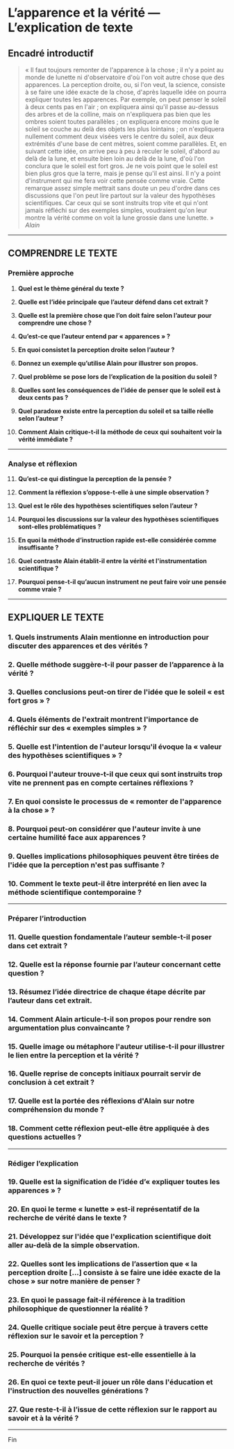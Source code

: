 # L’apparence et la vérité — L’explication de texte

## Encadré introductif
> « Il faut toujours remonter de l'apparence à la chose ; il n'y a point au monde de lunette ni d'observatoire d'où l'on voit autre chose que des apparences. La perception droite, ou, si l'on veut, la science, consiste à se faire une idée exacte de la chose, d'après laquelle idée on pourra expliquer toutes les apparences. Par exemple, on peut penser le soleil à deux cents pas en l'air ; on expliquera ainsi qu'il passe au-dessus des arbres et de la colline, mais on n'expliquera pas bien que les ombres soient toutes parallèles ; on expliquera encore moins que le soleil se couche au delà des objets les plus lointains ; on n'expliquera nullement comment deux visées vers le centre du soleil, aux deux extrémités d'une base de cent mètres, soient comme parallèles. Et, en suivant cette idée, on arrive peu à peu à reculer le soleil, d'abord au delà de la lune, et ensuite bien loin au delà de la lune, d'où l'on conclura que le soleil est fort gros. Je ne vois point que le soleil est bien plus gros que la terre, mais je pense qu'il est ainsi. Il n'y a point d'instrument qui me fera voir cette pensée comme vraie. Cette remarque assez simple mettrait sans doute un peu d'ordre dans ces discussions que l'on peut lire partout sur la valeur des hypothèses scientifiques. Car ceux qui se sont instruits trop vite et qui n'ont jamais réfléchi sur des exemples simples, voudraient qu'on leur montre la vérité comme on voit la lune grossie dans une lunette. »  
> *Alain*

---

## COMPRENDRE LE TEXTE

### Première approche

1. **Quel est le thème général du texte ?**

2. **Quelle est l’idée principale que l’auteur défend dans cet extrait ?**

3. **Quelle est la première chose que l’on doit faire selon l’auteur pour comprendre une chose ?**

4. **Qu’est-ce que l’auteur entend par « apparences » ?**

5. **En quoi consistet la perception droite selon l’auteur ?**

6. **Donnez un exemple qu’utilise Alain pour illustrer son propos.**

7. **Quel problème se pose lors de l’explication de la position du soleil ?**

8. **Quelles sont les conséquences de l’idée de penser que le soleil est à deux cents pas ?**

9. **Quel paradoxe existe entre la perception du soleil et sa taille réelle selon l’auteur ?**

10. **Comment Alain critique-t-il la méthode de ceux qui souhaitent voir la vérité immédiate ?**

---

### Analyse et réflexion

11. **Qu’est-ce qui distingue la perception de la pensée ?**

12. **Comment la réflexion s’oppose-t-elle à une simple observation ?**

13. **Quel est le rôle des hypothèses scientifiques selon l’auteur ?**

14. **Pourquoi les discussions sur la valeur des hypothèses scientifiques sont-elles problématiques ?**

15. **En quoi la méthode d’instruction rapide est-elle considérée comme insuffisante ?**

16. **Quel contraste Alain établit-il entre la vérité et l'instrumentation scientifique ?**

17. **Pourquoi pense-t-il qu’aucun instrument ne peut faire voir une pensée comme vraie ?**

---

## EXPLIQUER LE TEXTE

### 1. Quels instruments Alain mentionne en introduction pour discuter des apparences et des vérités ?

### 2. Quelle méthode suggère-t-il pour passer de l’apparence à la vérité ?

### 3. Quelles conclusions peut-on tirer de l'idée que le soleil « est fort gros » ?

### 4. Quels éléments de l'extrait montrent l'importance de réfléchir sur des « exemples simples » ?

### 5. Quelle est l'intention de l'auteur lorsqu'il évoque la « valeur des hypothèses scientifiques » ?

### 6. Pourquoi l'auteur trouve-t-il que ceux qui sont instruits trop vite ne prennent pas en compte certaines réflexions ?

### 7. En quoi consiste le processus de « remonter de l'apparence à la chose » ?

### 8. Pourquoi peut-on considérer que l'auteur invite à une certaine humilité face aux apparences ?

### 9. Quelles implications philosophiques peuvent être tirées de l'idée que la perception n'est pas suffisante ?

### 10. Comment le texte peut-il être interprété en lien avec la méthode scientifique contemporaine ?

---

### Préparer l’introduction

### 11. Quelle question fondamentale l’auteur semble-t-il poser dans cet extrait ?

### 12. Quelle est la réponse fournie par l’auteur concernant cette question ?

### 13. Résumez l’idée directrice de chaque étape décrite par l’auteur dans cet extrait.

### 14. Comment Alain articule-t-il son propos pour rendre son argumentation plus convaincante ?

### 15. Quelle image ou métaphore l'auteur utilise-t-il pour illustrer le lien entre la perception et la vérité ?

### 16. Quelle reprise de concepts initiaux pourrait servir de conclusion à cet extrait ?

### 17. Quelle est la portée des réflexions d'Alain sur notre compréhension du monde ?

### 18. Comment cette réflexion peut-elle être appliquée à des questions actuelles ? 

---

### Rédiger l’explication

### 19. Quelle est la signification de l’idée d’« expliquer toutes les apparences » ?

### 20. En quoi le terme « lunette » est-il représentatif de la recherche de vérité dans le texte ?

### 21. Développez sur l'idée que l'explication scientifique doit aller au-delà de la simple observation. 

### 22. Quelles sont les implications de l’assertion que « la perception droite [...] consiste à se faire une idée exacte de la chose » sur notre manière de penser ?

### 23. En quoi le passage fait-il référence à la tradition philosophique de questionner la réalité ?

### 24. Quelle critique sociale peut être perçue à travers cette réflexion sur le savoir et la perception ?

### 25. Pourquoi la pensée critique est-elle essentielle à la recherche de vérités ? 

### 26. En quoi ce texte peut-il jouer un rôle dans l'éducation et l'instruction des nouvelles générations ?

### 27. Que reste-t-il à l’issue de cette réflexion sur le rapport au savoir et à la vérité ? 

--- 

Fin